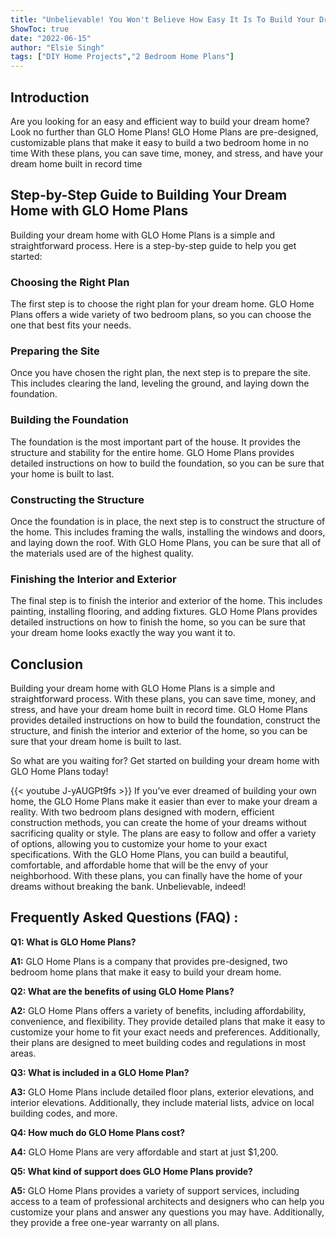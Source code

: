 ```yaml
---
title: "Unbelievable! You Won't Believe How Easy It Is To Build Your Dream Home With These Two Bedroom GLO Home Plans!"
ShowToc: true 
date: "2022-06-15"
author: "Elsie Singh" 
tags: ["DIY Home Projects","2 Bedroom Home Plans"]
---
```

## Introduction 
Are you looking for an easy and efficient way to build your dream home? Look no further than GLO Home Plans! GLO Home Plans are pre-designed, customizable plans that make it easy to build a two bedroom home in no time With these plans, you can save time, money, and stress, and have your dream home built in record time 

## Step-by-Step Guide to Building Your Dream Home with GLO Home Plans

Building your dream home with GLO Home Plans is a simple and straightforward process. Here is a step-by-step guide to help you get started: 

### Choosing the Right Plan 
The first step is to choose the right plan for your dream home. GLO Home Plans offers a wide variety of two bedroom plans, so you can choose the one that best fits your needs. 

### Preparing the Site 
Once you have chosen the right plan, the next step is to prepare the site. This includes clearing the land, leveling the ground, and laying down the foundation. 

### Building the Foundation 
The foundation is the most important part of the house. It provides the structure and stability for the entire home. GLO Home Plans provides detailed instructions on how to build the foundation, so you can be sure that your home is built to last. 

### Constructing the Structure 
Once the foundation is in place, the next step is to construct the structure of the home. This includes framing the walls, installing the windows and doors, and laying down the roof. With GLO Home Plans, you can be sure that all of the materials used are of the highest quality. 

### Finishing the Interior and Exterior 
The final step is to finish the interior and exterior of the home. This includes painting, installing flooring, and adding fixtures. GLO Home Plans provides detailed instructions on how to finish the home, so you can be sure that your dream home looks exactly the way you want it to. 

## Conclusion 
Building your dream home with GLO Home Plans is a simple and straightforward process. With these plans, you can save time, money, and stress, and have your dream home built in record time. GLO Home Plans provides detailed instructions on how to build the foundation, construct the structure, and finish the interior and exterior of the home, so you can be sure that your dream home is built to last. 

So what are you waiting for? Get started on building your dream home with GLO Home Plans today!

{{< youtube J-yAUGPt9fs >}} 
If you’ve ever dreamed of building your own home, the GLO Home Plans make it easier than ever to make your dream a reality. With two bedroom plans designed with modern, efficient construction methods, you can create the home of your dreams without sacrificing quality or style. The plans are easy to follow and offer a variety of options, allowing you to customize your home to your exact specifications. With the GLO Home Plans, you can build a beautiful, comfortable, and affordable home that will be the envy of your neighborhood. With these plans, you can finally have the home of your dreams without breaking the bank. Unbelievable, indeed!

## Frequently Asked Questions (FAQ) :
**Q1: What is GLO Home Plans?**

**A1:** GLO Home Plans is a company that provides pre-designed, two bedroom home plans that make it easy to build your dream home. 

**Q2: What are the benefits of using GLO Home Plans?**

**A2:** GLO Home Plans offers a variety of benefits, including affordability, convenience, and flexibility. They provide detailed plans that make it easy to customize your home to fit your exact needs and preferences. Additionally, their plans are designed to meet building codes and regulations in most areas. 

**Q3: What is included in a GLO Home Plan?**

**A3:** GLO Home Plans include detailed floor plans, exterior elevations, and interior elevations. Additionally, they include material lists, advice on local building codes, and more. 

**Q4: How much do GLO Home Plans cost?**

**A4:** GLO Home Plans are very affordable and start at just $1,200. 

**Q5: What kind of support does GLO Home Plans provide?**

**A5:** GLO Home Plans provides a variety of support services, including access to a team of professional architects and designers who can help you customize your plans and answer any questions you may have. Additionally, they provide a free one-year warranty on all plans.



